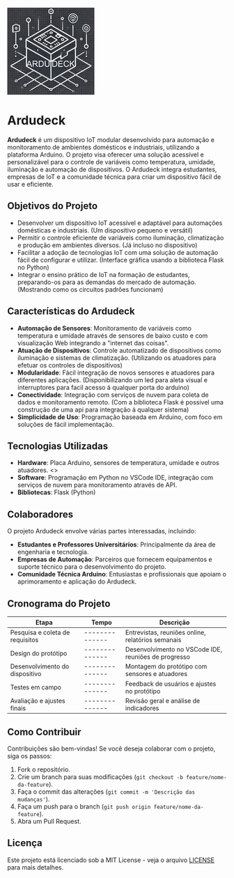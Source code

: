 ![Logo Ardudeck](https://github.com/klausseidner/ardudeck/blob/main/logo.png)


# Ardudeck

**Ardudeck** é um dispositivo IoT modular desenvolvido para automação e monitoramento de ambientes domésticos e industriais, utilizando a plataforma Arduino. O projeto visa oferecer uma solução acessível e personalizável para o controle de variáveis como temperatura, umidade, iluminação e automação de dispositivos. O Ardudeck integra estudantes, empresas de IoT e a comunidade técnica para criar um dispositivo fácil de usar e eficiente.

## Objetivos do Projeto

- Desenvolver um dispositivo IoT acessível e adaptável para automações domésticas e industriais. (Um dispositivo pequeno e versátil)
- Permitir o controle eficiente de variáveis como iluminação, climatização e produção em ambientes diversos. (Já incluso no dispositivo)
- Facilitar a adoção de tecnologias IoT com uma solução de automação fácil de configurar e utilizar. (Interface gráfica usando a biblioteca Flask no Python)
- Integrar o ensino prático de IoT na formação de estudantes, preparando-os para as demandas do mercado de automação. (Mostrando como os circuitos padrões funcionam)

## Características do Ardudeck

- **Automação de Sensores**: Monitoramento de variáveis como temperatura e umidade através de sensores de baixo custo e com visualização Web integrando a "internet das coisas".
- **Atuação de Dispositivos**: Controle automatizado de dispositivos como iluminação e sistemas de climatização. (Utilizando os atuadores para efetuar os controles de dispositivos)
- **Modularidade**: Fácil integração de novos sensores e atuadores para diferentes aplicações. (Disponibilizando um led para aleta visual e interruptores para facil acesso á qualquer porta do arduino)
- **Conectividade**: Integração com serviços de nuvem para coleta de dados e monitoramento remoto. (Com a biblioteca Flask é possivel uma construção de uma api para integração á qualquer sistema)
- **Simplicidade de Uso**: Programação baseada em Arduino, com foco em soluções de fácil implementação.

## Tecnologias Utilizadas

- **Hardware**: Placa Arduino, sensores de temperatura, umidade e outros atuadores. <<ESPECIFICAR TODOS COMPONENTES>>
- **Software**: Programação em Python no VSCode IDE, integração com serviços de nuvem para monitoramento através de API.
- **Bibliotecas**: Flask (Python)

## Colaboradores

O projeto Ardudeck envolve várias partes interessadas, incluindo:
- **Estudantes e Professores Universitários**: Principalmente da área de engenharia e tecnologia.
- **Empresas de Automação**: Parceiros que fornecem equipamentos e suporte técnico para o desenvolvimento do projeto.
- **Comunidade Técnica Arduino**: Entusiastas e profissionais que apoiam o aprimoramento e aplicação do Ardudeck.

## Cronograma do Projeto

| **Etapa**                      | **Tempo**      | **Descrição**                                                     |
| ------------------------------ | -------------- | ----------------------------------------------------------------- |
| Pesquisa e coleta de requisitos | -------------- | Entrevistas, reuniões online, relatórios semanais                 |
| Design do protótipo             | -------------- | Desenvolvimento no VSCode IDE, reuniões de progresso             |
| Desenvolvimento do dispositivo  | -------------- | Montagem do protótipo com sensores e atuadores                    |
| Testes em campo                 | -------------- | Feedback de usuários e ajustes no protótipo                       |
| Avaliação e ajustes finais      | -------------- | Revisão geral e análise de indicadores                            |

## Como Contribuir

Contribuições são bem-vindas! Se você deseja colaborar com o projeto, siga os passos:

1. Fork o repositório.
2. Crie um branch para suas modificações (`git checkout -b feature/nome-da-feature`).
3. Faça o commit das alterações (`git commit -m 'Descrição das mudanças'`).
4. Faça um push para o branch (`git push origin feature/nome-da-feature`).
5. Abra um Pull Request.

## Licença

Este projeto está licenciado sob a MIT License - veja o arquivo [LICENSE](LICENSE) para mais detalhes.
